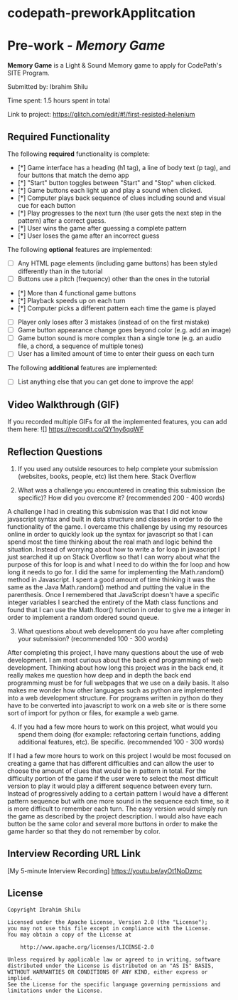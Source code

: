 # codepath-preworkApplitcation

# Pre-work - _Memory Game_

**Memory Game** is a Light & Sound Memory game to apply for CodePath's SITE Program.

Submitted by: Ibrahim Shilu

Time spent: 1.5 hours spent in total

Link to project: https://glitch.com/edit/#!/first-resisted-helenium

## Required Functionality

The following **required** functionality is complete:

- [*] Game interface has a heading (h1 tag), a line of body text (p tag), and four buttons that match the demo app
- [*] "Start" button toggles between "Start" and "Stop" when clicked.
- [*] Game buttons each light up and play a sound when clicked.
- [*] Computer plays back sequence of clues including sound and visual cue for each button
- [*] Play progresses to the next turn (the user gets the next step in the pattern) after a correct guess.
- [*] User wins the game after guessing a complete pattern
- [*] User loses the game after an incorrect guess

The following **optional** features are implemented:

- [ ] Any HTML page elements (including game buttons) has been styled differently than in the tutorial
- [ ] Buttons use a pitch (frequency) other than the ones in the tutorial
- [*] More than 4 functional game buttons
- [*] Playback speeds up on each turn
- [*] Computer picks a different pattern each time the game is played
- [ ] Player only loses after 3 mistakes (instead of on the first mistake)
- [ ] Game button appearance change goes beyond color (e.g. add an image)
- [ ] Game button sound is more complex than a single tone (e.g. an audio file, a chord, a sequence of multiple tones)
- [ ] User has a limited amount of time to enter their guess on each turn

The following **additional** features are implemented:

- [ ] List anything else that you can get done to improve the app!

## Video Walkthrough (GIF)

If you recorded multiple GIFs for all the implemented features, you can add them here:
![] https://recordit.co/QY1ny6qqWF

## Reflection Questions

1. If you used any outside resources to help complete your submission (websites, books, people, etc) list them here.
   Stack Overflow

2. What was a challenge you encountered in creating this submission (be specific)? How did you overcome it? (recommended 200 - 400 words)

A challenge I had in creating this submission was that I did not know javascript syntax and built in data structure and classes in order to do the functionality
of the game. I overcame this challenge by using my resources online in order to quickly look up the syntax for javascript so that I can spend most the time thinking
about the real math and logic behind the situation. Instead of worrying about how to write a for loop in javascript I just searched it up on Stack Overflow so that I
can worry about what the purpose of this for loop is and what I need to do within the for loop and how long it needs to go for. I did the same for implementing the
Math.random() method in Javascript. I spent a good amount of time thinking it was the same as the Java Math.random() method and putting the value in the parenthesis.
Once I remembered that JavaScript doesn't have a specific integer variables I searched the entirety of the Math class functions and found that I can use the Math.floor()
function in order to give me a integer in order to implement a random ordered sound queue.

3. What questions about web development do you have after completing your submission? (recommended 100 - 300 words)

After completing this project, I have many questions about the use of web development. I am most curious about the back end programming of web development. Thinking about
how long this project was in the back end, it really makes me question how deep and in depth the back end programming must be for full webpages that we use on a daily basis.
It also makes me wonder how other languages such as python are implemented into a web development structure. For programs written in python do they have to be converted into
javascript to work on a web site or is there some sort of import for python or files, for example a web game.

4. If you had a few more hours to work on this project, what would you spend them doing (for example: refactoring certain functions, adding additional features, etc). Be specific. (recommended 100 - 300 words)

If I had a few more hours to work on this project I would be most focused on creating a game that has different difficulties and can allow the user to choose the amount of clues that would be in pattern in total.
For the difficulty portion of the game if the user were to select the most difficult version to play it would play a different sequence between every turn.
Instead of progressively adding to a certain pattern I would have a different pattern sequence but with one more sound in the sequence each time, so it is more difficult to remember each turn. The easy version
would simply run the game as described by the project description. I would also have each button be the same color and several more buttons in order to make the game harder so that they do not remember by color.

## Interview Recording URL Link

[My 5-minute Interview Recording] https://youtu.be/ayOt1NoDzmc

## License

    Copyright Ibrahim Shilu

    Licensed under the Apache License, Version 2.0 (the "License");
    you may not use this file except in compliance with the License.
    You may obtain a copy of the License at

        http://www.apache.org/licenses/LICENSE-2.0

    Unless required by applicable law or agreed to in writing, software
    distributed under the License is distributed on an "AS IS" BASIS,
    WITHOUT WARRANTIES OR CONDITIONS OF ANY KIND, either express or implied.
    See the License for the specific language governing permissions and
    limitations under the License.
